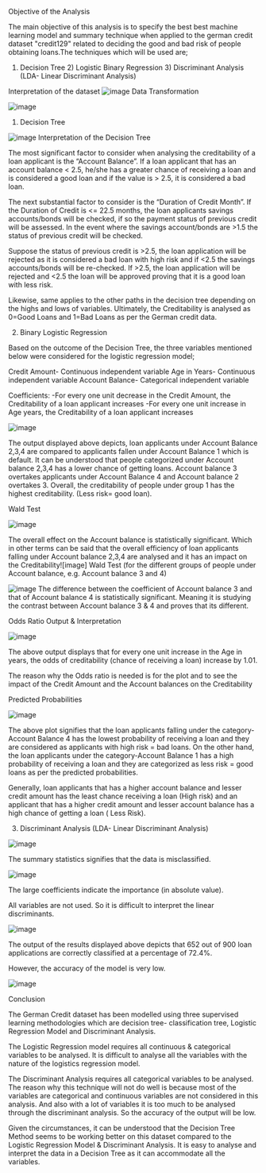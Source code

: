 Objective of the Analysis

The main objective of this analysis is to specify the best best machine learning model and summary technique when applied to the german credit dataset "credit129" related to deciding the good and bad risk of people obtaining loans.The techniques which will be used are;
1) Decision Tree 2) Logistic Binary Regression 3) Discriminant Analysis (LDA- Linear Discriminant Analysis)

Interpretation of the dataset
![image](https://github.com/user-attachments/assets/1fce2291-926c-4e30-ba8c-031d35d49a57)
Data Transformation

![image](https://github.com/user-attachments/assets/d8428b47-ea2d-4b9b-a06e-2585a01f91b5)

1. Decision Tree
   
![image](https://github.com/user-attachments/assets/21adb915-11f3-42d0-a3aa-d1b67550cc83)
Interpretation of the Decision Tree

The most significant factor to consider when analysing the creditability of a loan applicant is the “Account Balance”. If a loan applicant that has an account balance < 2.5, he/she has a greater chance of receiving a loan and is considered a good loan and if the value is > 2.5, it is considered a bad loan.

The next substantial factor to consider is the “Duration of Credit Month”. If the Duration of Credit is <= 22.5 months, the loan applicants savings accounts/bonds will be checked, if so the payment status of previous credit will be assessed. In the event where the savings account/bonds are >1.5 the status of previous credit will be checked.

Suppose the status of previous credit is >2.5, the loan application will be rejected as it is considered a bad loan with high risk and if <2.5 the savings accounts/bonds will be re-checked. If >2.5,  the loan application will be rejected and <2.5 the loan will be approved proving that it is a good loan with less risk.

Likewise, same applies to the other paths in the decision tree depending on the highs and lows of variables. Ultimately, the Creditability is analysed as 0=Good Loans and 1=Bad Loans as per the German credit data.


2. Binary Logistic Regression

Based on the outcome of the Decision Tree, the three variables mentioned below were considered for the logistic regression model;

Credit Amount- Continuous independent variable
Age in Years- Continuous independent variable
Account Balance- Categorical independent variable                                                                                 

Coefficients:
-For every one unit decrease in the Credit Amount, the Creditability of a loan applicant increases
-For every one unit increase in Age years, the  Creditability of a loan applicant increases

![image](https://github.com/user-attachments/assets/07c70b0c-0799-4b35-bfa7-36d09ae21897)


The output displayed above depicts, loan applicants under Account Balance 2,3,4 are compared to applicants fallen under Account Balance 1 which is default. It can be understood that people categorized under Account balance 2,3,4 has a lower chance of getting loans. Account balance 3 overtakes applicants under Account Balance 4 and Account balance 2 overtakes 3. Overall, the creditability of people under group 1 has the highest creditability. (Less risk= good loan). 

Wald Test 

![image](https://github.com/user-attachments/assets/39538578-5835-4017-9158-ec73343b89cc)

The overall effect on the Account balance is statistically significant. Which in other terms can be said that the overall efficiency of loan applicants falling under Account balance 2,3,4 are analysed and it has an impact on the Creditability![image]
Wald Test (for the different groups of people under Account balance, e.g. Account balance 3 and 4)

![image](https://github.com/user-attachments/assets/bffcd584-cbbc-46a0-b262-90e867047745)
The difference between the coefficient of Account balance 3 and that of Account balance 4 is statistically significant. Meaning it is studying the contrast between Account balance 3 & 4 and proves that its different.

Odds Ratio Output & Interpretation

![image](https://github.com/user-attachments/assets/55f43138-9ba1-444e-b9bc-ecd0a3c50a1f)

The above output displays that for every one unit increase in the Age in years, the odds of creditability (chance of receiving a loan) increase by 1.01.

The reason why the Odds ratio is needed is for the plot and to see the impact of the Credit Amount and the Account balances on the Creditability

Predicted Probabilities

![image](https://github.com/user-attachments/assets/b1bd5927-7610-4c7f-9946-d32627104fbf)

The above plot signifies that the loan applicants falling under the category-Account Balance 4 has the lowest probability of receiving a loan and they are considered as applicants with high risk = bad loans. On the other hand, the loan applicants under the category-Account Balance 1 has a high probability of receiving a loan and they are categorized as less risk = good loans as per the predicted probabilities.

Generally, loan applicants that has a higher account balance and lesser credit amount has the least chance receiving a loan (High risk) and an applicant that has a higher credit amount and lesser account balance has a high chance of getting a loan ( Less Risk).

3. Discriminant Analysis (LDA- Linear Discriminant Analysis)
   
![image](https://github.com/user-attachments/assets/5bd2ba5c-9966-428a-a2e3-134267b2cfd9)

The summary statistics signifies that the data is misclassified. 

![image](https://github.com/user-attachments/assets/3e69b20e-77ea-4fa0-9180-b97771e3d57f)

The large coefficients indicate the importance (in absolute value).

All variables are not used. So it is difficult to interpret the linear discriminants. 

![image](https://github.com/user-attachments/assets/09e30e22-7b05-4bb4-8215-87eb5ba200b3)

The output of the results displayed above depicts that 652 out of 900 loan applications are correctly classified at a percentage of 72.4%.

However, the accuracy of the model is very low.

![image](https://github.com/user-attachments/assets/7ae32627-78c8-443e-a9b3-f91d323e2d6f)


Conclusion

The German Credit dataset has been modelled using three supervised learning methodologies which are decision tree- classification tree, Logistic Regression Model and Discriminant Analysis. 

The Logistic Regression model requires all continuous & categorical variables to be analysed. It is difficult to analyse all the variables with the nature of the logistics regression model.

The Discriminant Analysis requires all categorical variables to be analysed. The reason why this technique will not do well is because most of the variables are categorical and continuous variables are not considered in this analysis. And also with a lot of variables it is too much to be analysed through the discriminant analysis. So the accuracy of the output will be low. 

Given the circumstances, it can be understood that the Decision Tree Method seems to be working better on this dataset compared to the Logistic Regression Model & Discriminant Analysis. It is easy to analyse and interpret the data in a Decision Tree as it can accommodate all the variables.



